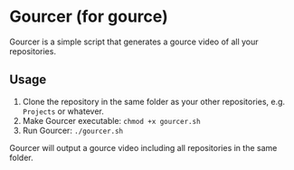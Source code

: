 # Gourcer (for gource)

Gourcer is a simple script that generates a gource video of all your repositories.

## Usage

1. Clone the repository in the same folder as your other repositories, e.g. ``Projects`` or whatever.
2. Make Gourcer executable: ``chmod +x gourcer.sh``
3. Run Gourcer: ``./gourcer.sh``

Gourcer will output a gource video including all repositories in the same folder.